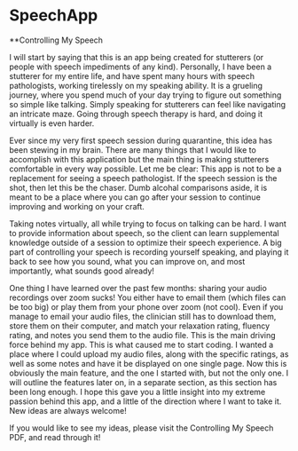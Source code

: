 # SpeechApp

**Controlling My Speech

I will start by saying that this is an app being created for stutterers (or people with speech impediments of any kind). Personally, I have been a stutterer for my entire life, and have spent many hours with speech pathologists, working tirelessly on my speaking ability. It is a grueling journey, where you spend much of your day trying to figure out something so simple like talking. Simply speaking for stutterers can feel like navigating an intricate maze. Going through speech therapy is hard, and doing it virtually is even harder. 

Ever since my very first speech session during quarantine, this idea has been stewing in my brain. There are many things that I would like to accomplish with this application but the main thing is making stutterers comfortable in every way possible. Let me be clear: This app is not to be a replacement for seeing a speech pathologist. If the speech session is the shot, then let this be the chaser. Dumb alcohal comparisons aside, it is meant to be a place where you can go after your session to continue improving and working on your craft.

Taking notes virtually, all while trying to focus on talking can be hard. I want to provide information about speech, so the client can learn supplemental knowledge outside of a session to optimize their speech experience. A big part of controlling your speech is recording yourself speaking, and playing it back to see how you sound, what you can improve on, and most importantly, what sounds good already! 

One thing I have learned over the past few months: sharing your audio recordings over zoom sucks! You either have to email them (which files can be too big) or play them from your phone over zoom (not cool). Even if you manage to email your audio files, the clinician still has to download them, store them on their computer, and match your relaxation rating, fluency rating, and notes you send them to the audio file. This is the main driving force behind my app. This is what caused me to start coding. I wanted a place where I could upload my audio files, along with the specific ratings, as well as some notes and have it be displayed on one single page. 
Now this is obviously the main feature, and the one I started with, but not the only one. I will outline the features later on, in a separate section, as this section has been long enough. I hope this gave you a little insight into my extreme passion behind this app, and a little of the direction where I want to take it. New ideas are always welcome!

If you would like to see my ideas, please visit the Controlling My Speech PDF, and read through it! 
